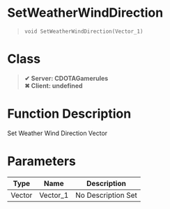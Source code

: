 # SetWeatherWindDirection
> `void SetWeatherWindDirection(Vector_1)`
# Class
> __✔ Server: CDOTAGamerules__  
> __✖ Client: undefined__  
# Function Description
Set Weather Wind Direction Vector
# Parameters
Type|Name|Description
--|--|--
Vector|Vector_1|No Description Set
